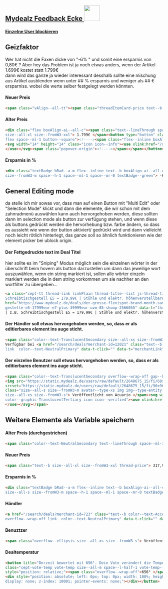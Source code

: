 ## [Mydealz Feedback Ecke <img src="https://www.mydealz.de/assets/img/emojis/thumb_7d48b.svg" width="50">](https://www.mydealz.de/feedback)  


#### [Einzelne User blockieren](https://www.mydealz.de/feedback/einzelne-user-blockieren-2500450)  

## Geizfaktor  
Wer hat nicht die Faxen dicke von "-6% " und somit eine ersparnis von 0,80€ ?  Aber hey das Problem ist ja noch etwas anders, wenn der Artikel 1.699€ kostet statt 1.799€  
dann wird das ganze ja wieder interessant desshalb sollte eine mischung aus Artikel ausblenden wenn unter ## % ersparnis und weniger als ## € ersparniss. wobei die werte selber festgelegt werden könnten.  
#### Neuer Preis  
``` html  
<span class="vAlign--all-tt"><span class="threadItemCard-price text--b thread-price">1.699€</span></span>
```
#### Alter Preis  
``` html 
<div class="flex boxAlign-ai--all-c"><span class="text--lineThrough space--ml-1 color--text-TranslucentSecondary
size--all-xl size--fromW3-xxl"> 1.799€ </span><button type="button" class="color--text-NeutralSecondary
flex space--ml-1 button--square"><!----><span class="flex--inline boxAlign-ai--all-c">  
<svg width="14" height="14" class="icon icon--info"><use xlink:href="/assets/img/ico_03e08.svg#info">
</use></svg><span class="popover-origin"><!----></span></span></button></div>
```  
#### Ersparnis in %
``` html
<div class="textBadge bRad--a-m flex--inline text--b boxAlign-ai--all-c size--all-s
size--fromW3-m space--h-1 space--ml-1 space--mr-0 textBadge--green"> -6% </div>
```  


## General Editing mode  
da stelle ich mir sowas vor, dass man auf einen Button mit "Multi Edit" oder "Selection Mode" klickt und dann die elemente, die wir schon mit dem zahnradmenü auswählen kann auch hervorgehoben werden, diese sollten dann im selection mode als button zur verfügung stehen, und wenn diese als buttons gedrückt werden die hervorhebung bzw. farbe ändern, so dass es aussieht wie wenn der button aktiviert/ gedrückt wird und dann vielleicht noch leicht rötlich hinterlegt, das ganze soll so ähnlich funktionieren wie der element picker bei ublock origin.
  


#### Der Fettgedruckte text im Deal Titel
hier sollte es im "Sniping" Modus möglich sein die einzelnen wörter in der überschrift beim hovern als button darzustellen um dann das jeweilige wort auszuwählen, wenn ein string markiert ist, sollen alle wörter einzeln markiert werden die in dem string vorkommen um sie nachher an den wortfilter zu übergeben...
``` html
<a class="cept-tt thread-link linkPlain thread-title--list js-thread-title" title="Flexispot Brand Sale | z.B.
Schreibtischgestell E5 = 179,99€ | Stühle und elektr. höhenverstellbare Schreibtische | + 8,5% Shoop Cashback"
href="https://www.mydealz.de/deals/der-grosse-flexispot-brand-month-sammeldeal-zb-elektrisch-hohenverstellbare-
gestelle-e5-17999eur-e7-plus-39999eur-uvm-85-shoop-2566055" data-t="threadLink" data-t-click="">Flexispot Brand Sale
| z.B. Schreibtischgestell E5 = 179,99€ | Stühle und elektr. höhenverstellbare Schreibtische | + 8,5% Shoop Cashback</a>
```  
  
#### Der Händler soll etwas hervorgehoben werden, so, dass er als editierbares element ins auge sticht.
``` html
<span class="color--text-TranslucentSecondary size--all-xs size--fromW3-s overflow--wrap-off overflow--ellipsis">
Verfügbar bei <a href="/search/deals?merchant-id=12021" class="text--b color--text-AccentBrand overflow--wrap-off
link  color--text-NeutralPrimary" data-t-click="" data-t="merchantLink"> FlexiSpot </a></span>
``` 
#### Der einzelne Benutzer soll etwas hervorgehoben werden, so, dass er als editierbares element ins auge sticht.
``` html
<span class="color--text-TranslucentSecondary overflow--wrap-off gap--h-1 flex boxAlign-ai--all-c">
<img src="https://static.mydealz.de/users/raw/default/2648675_15/fi/60x60/qt/45/2648675_15.jpg"  
srcset="https://static.mydealz.de/users/raw/default/2648675_15/fi/96x96/qt/45/2648675_15.jpg 2x" alt="Acuario's Profilbild"
class="size--all-s size--fromW3-m avatar--type-xs img img--type-entity img--square-s"><span class="overflow--ellipsis
size--all-xs size--fromW3-s"> Veröffentlicht von Acuario </span><svg width="14" height="14" class="size--all-xs
color--graphic-TranslucentTertiary icon icon--verified"><use xlink:href="/assets/img/ico_03e08.svg#verified">
</use></svg></span>
```

## Weitere Elemente als Variable speichern  
#### Alter Preis (durchgestrichen)  
``` html
<span class="color--text-NeutralSecondary text--lineThrough space--ml-1 size--all-m"> 353,82€ </span>
```

#### Neuer Preis 
``` html
<span class="text--b size--all-xl size--fromW3-xxl thread-price"> 317,99€ </span>
```

#### Ersparnis in %  
``` html
<div class="textBadge bRad--a-m flex--inline text--b boxAlign-ai--all-c
size--all-s size--fromW3-m space--h-1 space--ml-1 space--mr-0 textBadge--green"> -10% </div>
```

#### Händler  
``` html
<a href="/search/deals?merchant-id=723" class="text--b color--text-AccentBrand
overflow--wrap-off link  color--text-NeutralPrimary" data-t-click="" data-t="merchantLink"> Epson </a>
```

#### Benuztzer  
``` html
<span class="overflow--ellipsis size--all-xs size--fromW3-s"> Veröffentlicht von lluni </span>
```
#### Dealtemperatur
``` html
<button title="Derzeit bewertet mit 656°. Dein Vote verändert die Temperatur!"  
class="cept-vote-temp vote-temp size--all-m space--l-half-1 vote-temp--burn space--mh-1"  
style="position: relative;"><span class="overflow--wrap-off">656° </span><!---->  
<div style="position: absolute; left: 0px; top: 0px; width: 100%; height: 100%;  
display: none; z-index: 10001; pointer-events: none;"></div></button>
```
